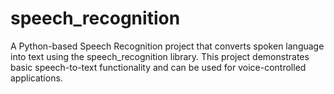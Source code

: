# speech_recognition
A Python-based Speech Recognition project that converts spoken language into text using the speech_recognition library. This project demonstrates basic speech-to-text functionality and can be used for voice-controlled applications.
